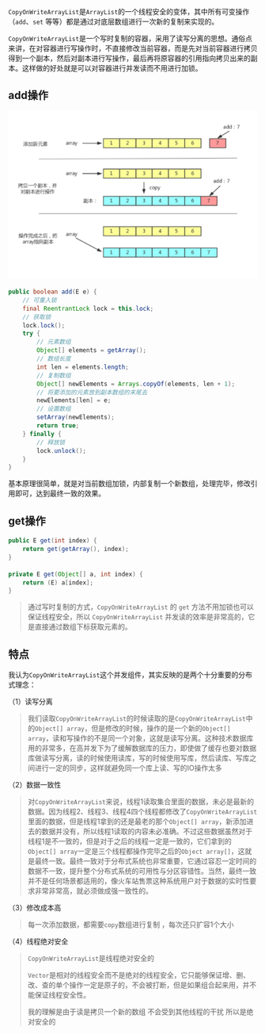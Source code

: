`CopyOnWriteArrayList`是`ArrayList`的一个线程安全的变体，其中所有可变操作（`add`、`set` 等等）都是通过对底层数组进行一次新的复制来实现的。

`CopyOnWriteArrayList`是一个写时复制的容器，采用了读写分离的思想。通俗点来讲，在对容器进行写操作时，不直接修改当前容器，而是先对当前容器进行拷贝得到一个副本，然后对副本进行写操作，最后再将原容器的引用指向拷贝出来的副本。这样做的好处就是可以对容器进行并发读而不用进行加锁。


## add操作
![](../../../img/集合类/CopyOnWriteArrayList添加元素原理图.png)
```java
public boolean add(E e) {
    // 可重入锁
    final ReentrantLock lock = this.lock;
    // 获取锁
    lock.lock();
    try {
        // 元素数组
        Object[] elements = getArray();
        // 数组长度
        int len = elements.length;
        // 复制数组
        Object[] newElements = Arrays.copyOf(elements, len + 1);
        // 将要添加的元素放到副本数组的末尾去
        newElements[len] = e;
        // 设置数组
        setArray(newElements);
        return true;
    } finally {
        // 释放锁
        lock.unlock();
    }
}
```

基本原理很简单，就是对当前数组加锁，内部复制一个新数组，处理完毕，修改引用即可，达到最终一致的效果。

## get操作

```java
public E get(int index) {
    return get(getArray(), index);
}

private E get(Object[] a, int index) {
    return (E) a[index];
}
```

>通过写时复制的方式，`CopyOnWriteArrayList` 的 `get` 方法不用加锁也可以保证线程安全，所以 `CopyOnWriteArrayList` 并发读的效率是非常高的，它是直接通过数组下标获取元素的。

## 特点
我认为`CopyOnWriteArrayList`这个并发组件，其实反映的是两个十分重要的分布式理念：

（1）读写分离

>我们读取`CopyOnWriteArrayList`的时候读取的是`CopyOnWriteArrayList`中的`Object[] array`，但是修改的时候，操作的是一个新的`Object[] array`，读和写操作的不是同一个对象，这就是读写分离。这种技术数据库用的非常多，在高并发下为了缓解数据库的压力，即使做了缓存也要对数据库做读写分离，读的时候使用读库，写的时候使用写库，然后读库、写库之间进行一定的同步，这样就避免同一个库上读、写的IO操作太多

（2）数据一致性

>对`CopyOnWriteArrayList`来说，线程1读取集合里面的数据，未必是最新的数据。因为线程2、线程3、线程4四个线程都修改了`CopyOnWriteArrayList`里面的数据，但是线程1拿到的还是最老的那个`Object[] array`，新添加进去的数据并没有，所以线程1读取的内容未必准确。不过这些数据虽然对于线程1是不一致的，但是对于之后的线程一定是一致的，它们拿到的`Object[] array`一定是三个线程都操作完毕之后的`Object array[]`，这就是最终一致。最终一致对于分布式系统也非常重要，它通过容忍一定时间的数据不一致，提升整个分布式系统的可用性与分区容错性。当然，最终一致并不是任何场景都适用的，像火车站售票这种系统用户对于数据的实时性要求非常非常高，就必须做成强一致性的。

（3）修改成本高

> 每一次添加数据，都需要`copy`数组进行复制 ，每次还只扩容1个大小

（4）线程绝对安全

> `CopyOnWriteArrayList`是线程绝对安全的
>
> `Vector`是相对的线程安全而不是绝对的线程安全，它只能够保证增、删、改、查的单个操作一定是原子的，不会被打断，但是如果组合起来用，并不能保证线程安全性。
>
> 我的理解是由于读是拷贝一个新的数组 不会受到其他线程的干扰 所以是绝对安全的  